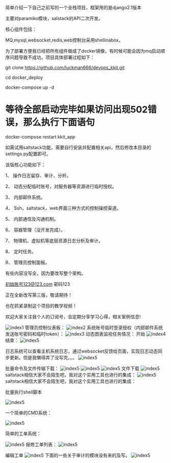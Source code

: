 简单介绍一下自己之前写的一个全栈项目，框架用的是django2.1版本

主要对paramiko模块，salstack的API二次开发。

核心组件包括：

MQ,mysql,websocket,redis,web控制台采用shellinabox。

为了部署方便我已经把所有组件做成了docker镜像，有时候可能会因为mq启动顺序问题导致不成功。项目具体部署过程如下：

git clone https://github.com/luckman666/devops_kkit.git

cd docker_deploy

docker-compose up -d

# 等待全部启动完毕如果访问出现502错误，那么执行下面语句

docker-compose restart kkit_app

如需试用saltstack功能，需要自行安装并配置相关api，然后修改本目录的settings.py配置即可。

该版核心功能如下：

1、	操作日志留存、审计、分析。

2、	动态分配临时账号，对服务器等资源进行临时授权。

3、	内部邮件系统。

4、	Ssh，saltstack，web界面三种方式的控制操控渠道。

5、	内部通信及沟通机制。

6、	容器管理（没开发完成）。

7、	物理机、虚拟机等底层资源日志分析及审计。

8、	定时任务。

9、	管理员控制面板。

有些内容没写全，因为要改写整个架构。

初始账号123@123.com 密码123

正在全新改写第三版，敬请期待！

也在抓紧录制这个项目的教学视频！

欢迎大家关注我个人的订阅号，会定期分享学习心得，相关案例信息!



![index1](https://github.com/luckman666/devops_kkit/blob/master/gzh.jpg)
管理员控制仪表板：
![index2](https://github.com/luckman666/devops_kkit/blob/master/image/1.jpg) 
系统账号临时登录授权（内部邮件系统发送账号密码和临时token）：
![index3](https://github.com/luckman666/devops_kkit/blob/master/image/2.jpg) 
动态图表监视任务情况：
开始
![index4](https://github.com/luckman666/devops_kkit/blob/master/image/3.jpg) 
结束：
![index5](https://github.com/luckman666/devops_kkit/blob/master/image/4.jpg) 

日志系统可以查看主机系统日志，通过websocket反馈给页面，实现日志动态同步更新。但是我懒得弄了没写完。。。
![index5](https://github.com/luckman666/devops_kkit/blob/master/image/5.jpg) 

批量命令及文件传输下载：
![index5](https://github.com/luckman666/devops_kkit/blob/master/image/6.jpg) 
![index5](https://github.com/luckman666/devops_kkit/blob/master/image/7.jpg) 
![index5](https://github.com/luckman666/devops_kkit/blob/master/image/8.jpg) 
文件下载
![index5](https://github.com/luckman666/devops_kkit/blob/master/image/9.jpg) 
saltstack相信大家不会陌生吧，我对这个实用工具也进行的集成：
![index5](https://github.com/luckman666/devops_kkit/blob/master/image/10.jpg) 
saltstack相信大家不会陌生吧，我对这个实用工具也进行的集成：

批量执行shell脚本

![index5](https://github.com/luckman666/devops_kkit/blob/master/image/11.jpg) 

一个简单的CMD系统：

![index5](https://github.com/luckman666/devops_kkit/blob/master/image/12.jpg) 


简单的工单系统：


![index5](https://github.com/luckman666/devops_kkit/blob/master/image/13.jpg) 
报修工单列表：
![index5](https://github.com/luckman666/devops_kkit/blob/master/image/14.jpg) 


编辑工单
![index5](https://github.com/luckman666/devops_kkit/blob/master/image/15.jpg) 
下面的一些关于审计的模块没有来的及写。
![index5](https://github.com/luckman666/devops_kkit/blob/master/image/16.jpg) 



